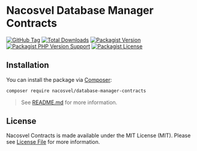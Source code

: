 # Nacosvel Database Manager Contracts

[![GitHub Tag](https://img.shields.io/github/v/tag/nacosvel/database-manager-contracts)](https://github.com/nacosvel/database-manager-contracts/tags)
[![Total Downloads](https://img.shields.io/packagist/dt/nacosvel/database-manager-contracts?style=flat-square)](https://packagist.org/packages/nacosvel/database-manager-contracts)
[![Packagist Version](https://img.shields.io/packagist/v/nacosvel/database-manager-contracts)](https://packagist.org/packages/nacosvel/database-manager-contracts)
[![Packagist PHP Version Support](https://img.shields.io/packagist/php-v/nacosvel/database-manager-contracts)](https://github.com/nacosvel/database-manager-contracts)
[![Packagist License](https://img.shields.io/github/license/nacosvel/database-manager-contracts)](https://github.com/nacosvel/database-manager-contracts)

## Installation

You can install the package via [Composer](https://getcomposer.org/):

```bash
composer require nacosvel/database-manager-contracts
```

> See [README.md](https://github.com/nacosvel/contracts/blob/main/README.md) for more information.

## License

Nacosvel Contracts is made available under the MIT License (MIT). Please see [License File](LICENSE) for more information.
